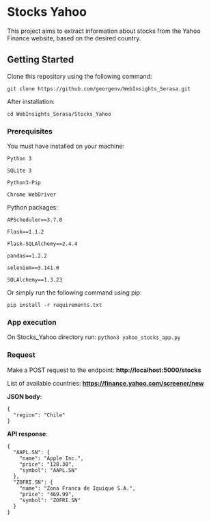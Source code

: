 
# Stocks Yahoo

  

This project aims to extract information about stocks from the Yahoo Finance website, based on the desired country.

  

## Getting Started

  

Clone this repository using the following command:

`git clone https://github.com/georgenv/WebInsights_Serasa.git`

  

After installation:

`cd WebInsights_Serasa/Stocks_Yahoo`

  

### Prerequisites

  

You must have installed on your machine:

```
Python 3

SQLite 3

Python3-Pip

Chrome WebDriver
```

  

Python packages:

  

```
APScheduler==3.7.0

Flask==1.1.2

Flask-SQLAlchemy==2.4.4

pandas==1.2.2

selenium==3.141.0

SQLAlchemy==1.3.23
```

Or simply run the following command using pip:

`pip install -r requirements.txt`

  

### App execution

On Stocks_Yahoo directory run: `python3 yahoo_stocks_app.py`

  
### Request
Make a POST request to the endpoint: **http://localhost:5000/stocks**

List of available countries: **https://finance.yahoo.com/screener/new**

**JSON body**:
```
{
  "region": "Chile"
}
```

**API response**:
```
{
  "AAPL.SN": {
    "name": "Apple Inc.",
    "price": "128.30",
    "symbol": "AAPL.SN"
  },
  "ZOFRI.SN": {
    "name": "Zona Franca de Iquique S.A.",
    "price": "469.99",
    "symbol": "ZOFRI.SN"
  }
}